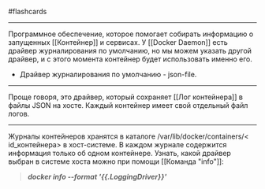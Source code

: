 #flashcards
***
Программное обеспечение, которое помогает собирать информацию о запущенных [[Контейнер]] и сервисах. У [[Docker Daemon]] есть драйвер журналирования по умолчанию, но мы можем указать другой драйвер, и с этого момента контейнер будет использовать именно его.
- Драйвер журналирования по умолчанию - json-file.
***
Проще говоря, это драйвер, который сохраняет [[Лог контейнера]] в файлы JSON на хосте. Каждый контейнер имеет свой отдельный файл логов.
***
Журналы контейнеров хранятся в каталоге /var/lib/docker/containers/< id_контейнера> в хост-системе.
В каждом журнале содержится информация только об одном контейнере.
Узнать, какой драйвер выбран в системе хоста можно при помощи [[Команда "info"]]:
>***docker info --format '{{.LoggingDriver}}'***
<!--SR:!2025-10-11,5,230-->